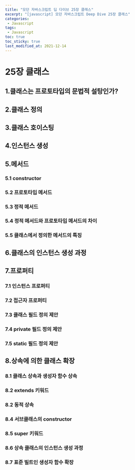 ```yaml
---
title: "모던 자바스크립트 딥 다이브 25장 클래스"
excerpt: "[javascript] 모던 자바스크립트 Deep Dive 25장 클래스"
categories:
 - Javascript
tags:
 - Javascript
toc: true
toc_sticky: true
last_modified_at: 2021-12-14
---
```


# 25장 클래스

## 1.클래스는 프로토타입의 문법적 설탕인가?


## 2.클래스 정의


## 3.클래스 호이스팅


## 4.인스턴스 생성


## 5.메서드

### 5.1 constructor

### 5.2 프로토타입 메서드

### 5.3 정적 메서드

### 5.4 정적 메서드와 프로토타입 메서드의 차이

### 5.5 클래스에서 정의한 메서드의 특징


## 6.클래스의 인스턴스 생성 과정


## 7.프로퍼티

### 7.1 인스턴스 프로퍼티

### 7.2 접근자 프로퍼티

### 7.3 클래스 필드 정의 제안

### 7.4 private 필드 정의 제안

### 7.5 static 필드 정의 제안


## 8.상속에 의한 클래스 확장

### 8.1 클래스 상속과 생성자 함수 상속

### 8.2 extends 키워드

### 8.2 동적 상속

### 8.4 서브클래스의 constructor

### 8.5 super 키워드

### 8.6 상속 클래스의 인스턴스 생성 과정

### 8.7 표준 빌트인 생성자 함수 확장
